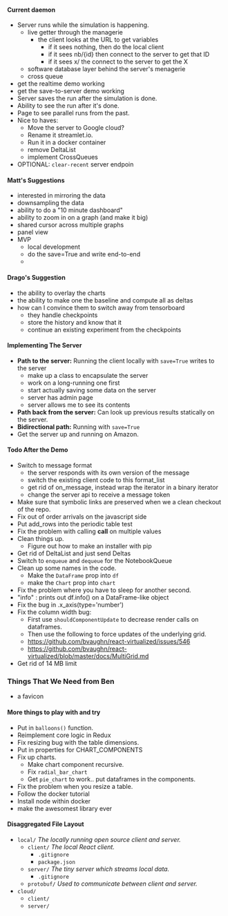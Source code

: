 #### Current daemon

- Server runs while the simulation is happening.
  - live getter through the managerie
    - the client looks at the URL to get variables
      - if it sees nothing, then do the local client
      - if it sees nb/{id} then connect to the server to get that ID
      - if it sees x/ the connect to the server to get the X
  - software database layer behind the server's menagerie
  - cross queue
- get the realtime demo working
- get the save-to-server demo working
- Server saves the run after the simulation is done.
- Ability to see the run after it's done.
- Page to see parallel runs from the past.
- Nice to haves:
  - Move the server to Google cloud?
  - Rename it streamlet.io.
  - Run it in a docker container
  - remove DeltaList
  - implement CrossQueues
- OPTIONAL: `clear-recent` server endpoin

#### Matt's Suggestions

- interested in mirroring the data
- downsampling the data
- ability to do a "10 minute dashboard"
- ability to zoom in on a graph (and make it big)
- shared cursor across multiple graphs
- panel view
- MVP
  - local development
  - do the save=True and write end-to-end
  -
#### Drago's Suggestion

- the ability to overlay the charts
- the ability to make one the baseline and compute all as deltas
- how can I convince them to switch away from tensorboard
  - they handle checkpoints
  - store the history and know that it
  - continue an existing experiment from the checkpoints

#### Implementing The Server

- **Path to the server:** Running the client locally with `save=True` writes to the server
  - make up a class to encapsulate the server
  - work on a long-running one first
  - start actually saving some data on the server
  - server has admin page
  - server allows me to see its contents
- **Path back from the server:** Can look up previous results statically on the server.
- **Bidirectional path:** Running with `save=True`
- Get the server up and running on Amazon.

#### Todo After the Demo

- Switch to message format
  - the server responds with its own version of the message
  - switch the existing client code to this format_list
  - get rid of on_message, instead wrap the iterator in a binary iterator
  - change the server api to receive a message token
- Make sure that symbolic links are preserved when we a clean checkout of the repo.
- Fix out of order arrivals on the javascript side
- Put add_rows into the periodic table test
- Fix the problem with calling __call__ on multiple values
- Clean things up.
  - Figure out how to make an installer with pip
- Get rid of DeltaList and just send Deltas
- Switch to `enqueue` and `dequeue` for the NotebookQueue
- Clean up some names in the code.
  - Make the `DataFrame` prop into `df`
  - make the `Chart` prop into `chart`
- Fix the problem where you have to sleep for another second.
- "info"     : prints out df.info() on a DataFrame-like object
- Fix the bug in .x_axis(type='number')
- Fix the column width bug:
  - First use `shouldComponentUpdate` to decrease render calls on dataframes.
  - Then use the following to force updates of the underlying grid.
  - https://github.com/bvaughn/react-virtualized/issues/546
  - https://github.com/bvaughn/react-virtualized/blob/master/docs/MultiGrid.md
- Get rid of 14 MB limit

### Things That We Need from Ben

- a favicon

#### More things to play with and try

- Put in `balloons()` function.
- Reimplement core logic in Redux
- Fix resizing bug with the table dimensions.
- Put in properties for CHART_COMPONENTS
- Fix up charts.
  - Make chart component recursive.
  - Fix `radial_bar_chart`
  - Get `pie_chart` to work.. put dataframes in the components.   
- Fix the problem when you resize a table.
- Follow the docker tutorial
- Install node within docker
- make the awesomest library ever

#### Disaggregated File Layout

- `local/` *The locally running open source client and server.*
  - `client/` *The local React client.*
    - `.gitignore`
    - `package.json`
  - `server/` *The tiny server which streams local data.*
    - `.gitignore`
  - `protobuf/` *Used to communicate between client and server.*
- `cloud/`
  - `client/`
  - `server/`
